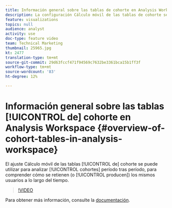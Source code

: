 ```yaml
---
title: Información general sobre las tablas de cohorte en Analysis Workspace
description: La configuración Cálculo móvil de las tablas de cohorte se puede utilizar para analizar las cohortes período tras período, a fin de comprender cómo se retienen (o producen) los mismos usuarios a lo largo del tiempo.
feature: visualizations
topics: null
audience: analyst
activity: use
doc-type: feature video
team: Technical Marketing
thumbnail: 25965.jpg
kt: 2477
translation-type: tm+mt
source-git-commit: 29d63fccf471f94569c7632be3361bca15b1ff3f
workflow-type: tm+mt
source-wordcount: '83'
ht-degree: 12%

---
```



# Información general sobre las tablas [!UICONTROL de] cohorte en Analysis Workspace {#overview-of-cohort-tables-in-analysis-workspace}

El ajuste Cálculo  móvil de las tablas [!UICONTROL de] cohorte se puede utilizar para analizar [!UICONTROL cohortes] período tras período, para comprender cómo se retienen (o [!UICONTROL producen]) los mismos usuarios a lo largo del tiempo.

>[!VIDEO](https://video.tv.adobe.com/v/25965/?quality=12)

Para obtener más información, consulte la [documentación](https://marketing.adobe.com/resources/help/es_ES/analytics/analysis-workspace/cohort_analysis.html).

